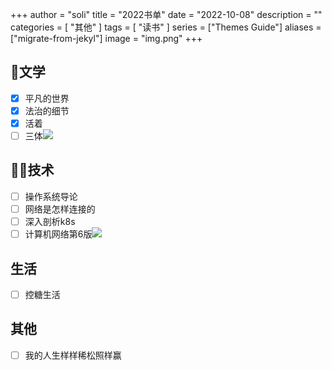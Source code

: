+++
author = "soli"
title = "2022书单"
date = "2022-10-08"
description = ""
categories = [
"其他"
]
tags = [
"读书"
]
series = ["Themes Guide"]
aliases = ["migrate-from-jekyl"]
image = "img.png"
+++
<!--more-->
## :book:文学
- [x] 平凡的世界
- [x] 法治的细节
- [x] 活着
- [ ] 三体![](https://geps.dev/progress/23)
## :technologist:技术
- [ ] 操作系统导论
- [ ] 网络是怎样连接的
- [ ] 深入剖析k8s
- [ ] 计算机网络第6版![](https://geps.dev/progress/33)
## 生活
- [ ] 控糖生活
## 其他
- [ ] 我的人生样样稀松照样赢